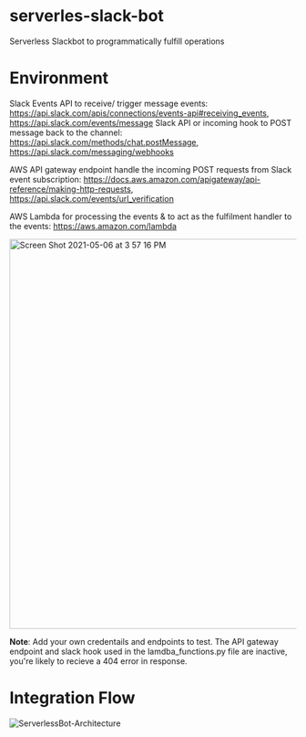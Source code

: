 # serverles-slack-bot
Serverless Slackbot to programmatically  fulfill operations

# Environment

Slack Events API to receive/ trigger message events: https://api.slack.com/apis/connections/events-api#receiving_events, https://api.slack.com/events/message
Slack API or  incoming hook to POST message back to the channel:
https://api.slack.com/methods/chat.postMessage, https://api.slack.com/messaging/webhooks

AWS API gateway endpoint handle the incoming POST requests from Slack event subscription:
https://docs.aws.amazon.com/apigateway/api-reference/making-http-requests, 
https://api.slack.com/events/url_verification 

AWS Lambda for processing the events & to act as the fulfilment handler to the events:
https://aws.amazon.com/lambda

<img width="683" alt="Screen Shot 2021-05-06 at 3 57 16 PM" src="https://user-images.githubusercontent.com/31640015/117375442-d3113080-ae83-11eb-8869-32a31c93e1c1.png">

**Note**: Add your own credentails and endpoints to test. The API gateway endpoint and slack hook used in the lamdba_functions.py file are inactive, you're likely to recieve a 404 error in response. 

# Integration Flow

![ServerlessBot-Architecture](https://user-images.githubusercontent.com/31640015/117374368-e7542e00-ae81-11eb-8dbc-06e18cc1ff03.jpg)

